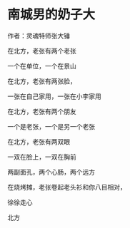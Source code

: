 # 南城男的奶子大

作者：灵魂特师张大锤

在北方，老张有两个老张

一个在单位，一个在景山

在北方，老张有两张脸，

一张在自己家用，一张在小李家用

在北方，老张有两个朋友

一个是老张，一个是另一个老张

在北方，老张有两双眼

一双在脸上，一双在胸前

两副面孔，两个心肠，两个远方

在烧烤摊，老张卷起老头衫和你八目相对，

徐徐走心

北方